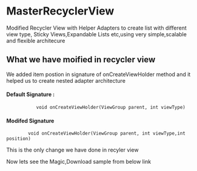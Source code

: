 
# MasterRecyclerView
Modified Recycler View with Helper Adapters to create list with different view type, Sticky Views,Expandable Lists etc,using very simple,scalable and flexible architecure

## What we have moified in recycler view
We added item postion in signature of onCreateViewHolder method and it helped us to create nested adapter architecture 
   #### Default Signature :
               void onCreateViewHolder(ViewGroup parent, int viewType)
   #### Modifed Signature 
            void onCreateViewHolder(ViewGroup parent, int viewType,int position)
 This is the only change we have done in recyler view 
 
 Now lets see the Magic,Download sample from below link
